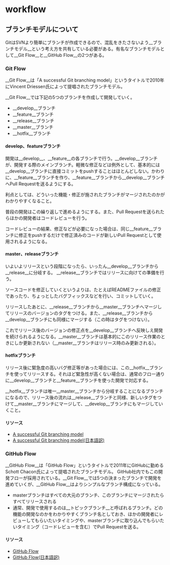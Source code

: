 workflow
========

## ブランチモデルについて

GitはSVNより簡単にブランチが作成できるので、混乱をきたさないよう__ブランチモデル__という考え方を共有している必要がある。有名なブランチモデルとして__Git Flow__と__GitHub Flow__の2つがある。

### Git Flow

__Git Flow__は「A successful Git branching model」というタイトルで2010年にVincent Driessen氏によって提唱されたブランチモデル。

__Git Flow__では下記の5つのブランチを作成して開発していく。
* __develop__ブランチ
* __feature__ブランチ
* __release__ブランチ
* __master__ブランチ
* __hotfix__ブランチ

#### develop、featureブランチ

開発は__develop__、__feature__の各ブランチで行う。__develop__ブランチが、開発する際のメインブランチ。軽微な修正などは例外として、基本的には__develop__ブランチに直接コミットをpushすることはほとんどしない。かわりに、__feature__ブランチを作り、__feature__ブランチから__develop__ブランチへPull Requestを送るようにする。

利点としては、どういった機能・修正が施されたブランチがマージされたのかがわかりやすくなること。

普段の開発はこの繰り返しで進めるようにする。また、Pull Requestを送られたらほかの開発者はコードレビューを行う。

コードレビューの結果、修正などが必要になった場合は、同じ__feature__ブランチに修正をpushするだけで修正済みのコードが新しいPull Requestとして使用されるようになる。

#### master、releaseブランチ

いよいよリリースという段階になったら、いったん__develop__ブランチから__release__に分岐する。
__release__ブランチではリリースに向けての準備を行う。

ソースコードを修正していくというよりは、たとえばREADMEファイルの修正であったり、ちょっとしたバグフィックスなどを行い、コミットしていく。

リリースしたあとに、__release__ブランチから__master__ブランチへマージしてリリースのバージョンのタグをつける。また、__release__ブランチから__develop__ブランチにも同様にマージする（この時はタグをつけない）。

これでリリース後のバージョンの修正点を__develop__ブランチへ反映しえ開発を続けられるようになる。__master__ブランチは基本的にこのリリース作業のときにしか更新されない（__master__ブランチはリリース時のみ更新される）。

#### hotfixブランチ

リリース後に緊急度の高いバグ修正等があった場合には、この__hotfix__ブランチを使ってリリースする。それほど緊急性が高くない場合は、通常のフロー通りに__develop__ブランチと__feature__ブランチを使った開発で対応する。

__hotfix__ブランチは唯一__master__ブランチから分岐することになるブランチになるので、リリース後の流れは__release__ブランチと同様、新しいタグをつけて__master__ブランチにマージして、__develop__ブランチにもマージしていくこと。

#### リソース

* [A successful Git branching model](http://nvie.com/posts/a-successful-git-branching-model/)
* [A successful Git branching model(日本語訳)](http://keijinsonyaban.blogspot.jp/2010/10/successful-git-branching-model.html)

### GitHub Flow

__GitHub Flow__は「GitHub Flow」というタイトルで2011年にGitHubに勤めるSchott Chacon氏によって提唱されたブランチモデル。
GitHub社内でもこの開発フローが採用されている。__Git Flow__では5つの決まったブランチで開発を進めていくが、__GitHub Flow__はよりシンプルなブランチ構成になっている。

* masterブランチはすべての大元のブランチ、このブランチにマージされたらすべてリリースされる
* 通常、開発で使用するのは__トピックブランチ__と呼ばれるブランチ。どの機能の開発なのかをわかりやすくブランチ名としておき、ほかの開発者にレビューしてもらいたいタイミングや、masterブランチに取り込んでもらいたいタイミング（コードレビューを含む）でPull Requestを送る。


#### リソース

* [GitHub Flow](http://scottchacon.com/2011/08/31/github-flow.html)
* [GitHub Flow(日本語訳)](http://gist.github.com/Gab-km/3705015)

